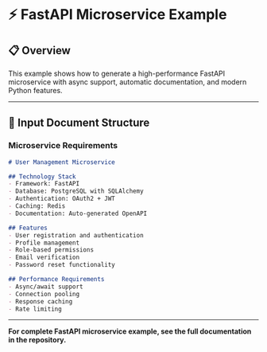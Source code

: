 # ⚡ FastAPI Microservice Example

## 📋 **Overview**

This example shows how to generate a high-performance FastAPI microservice with async support, automatic documentation, and modern Python features.

---

## 📝 **Input Document Structure**

### **Microservice Requirements**

```markdown
# User Management Microservice

## Technology Stack
- Framework: FastAPI
- Database: PostgreSQL with SQLAlchemy
- Authentication: OAuth2 + JWT
- Caching: Redis
- Documentation: Auto-generated OpenAPI

## Features
- User registration and authentication
- Profile management
- Role-based permissions
- Email verification
- Password reset functionality

## Performance Requirements
- Async/await support
- Connection pooling
- Response caching
- Rate limiting
```

---

**For complete FastAPI microservice example, see the full documentation in the repository.**